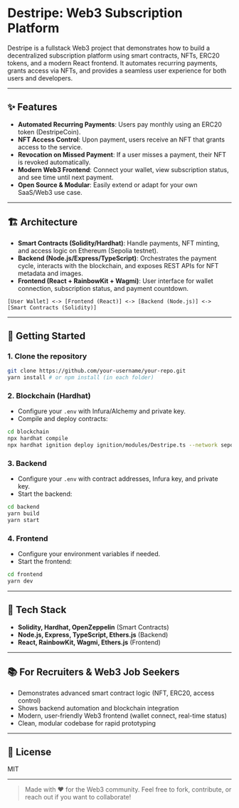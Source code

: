# Destripe: Web3 Subscription Platform

Destripe is a fullstack Web3 project that demonstrates how to build a decentralized subscription platform using smart contracts, NFTs, ERC20 tokens, and a modern React frontend. It automates recurring payments, grants access via NFTs, and provides a seamless user experience for both users and developers.

---

## ✨ Features
- **Automated Recurring Payments**: Users pay monthly using an ERC20 token (DestripeCoin).
- **NFT Access Control**: Upon payment, users receive an NFT that grants access to the service.
- **Revocation on Missed Payment**: If a user misses a payment, their NFT is revoked automatically.
- **Modern Web3 Frontend**: Connect your wallet, view subscription status, and see time until next payment.
- **Open Source & Modular**: Easily extend or adapt for your own SaaS/Web3 use case.

---

## 🏗️ Architecture
- **Smart Contracts (Solidity/Hardhat)**: Handle payments, NFT minting, and access logic on Ethereum (Sepolia testnet).
- **Backend (Node.js/Express/TypeScript)**: Orchestrates the payment cycle, interacts with the blockchain, and exposes REST APIs for NFT metadata and images.
- **Frontend (React + RainbowKit + Wagmi)**: User interface for wallet connection, subscription status, and payment countdown.

```
[User Wallet] <-> [Frontend (React)] <-> [Backend (Node.js)] <-> [Smart Contracts (Solidity)]
```

---

## 🚀 Getting Started

### 1. Clone the repository
```bash
git clone https://github.com/your-username/your-repo.git
yarn install # or npm install (in each folder)
```

### 2. Blockchain (Hardhat)
- Configure your `.env` with Infura/Alchemy and private key.
- Compile and deploy contracts:
```bash
cd blockchain
npx hardhat compile
npx hardhat ignition deploy ignition/modules/Destripe.ts --network sepolia
```

### 3. Backend
- Configure your `.env` with contract addresses, Infura key, and private key.
- Start the backend:
```bash
cd backend
yarn build
yarn start
```

### 4. Frontend
- Configure your environment variables if needed.
- Start the frontend:
```bash
cd frontend
yarn dev
```

---

## 🧩 Tech Stack
- **Solidity, Hardhat, OpenZeppelin** (Smart Contracts)
- **Node.js, Express, TypeScript, Ethers.js** (Backend)
- **React, RainbowKit, Wagmi, Ethers.js** (Frontend)

---

## 📚 For Recruiters & Web3 Job Seekers
- Demonstrates advanced smart contract logic (NFT, ERC20, access control)
- Shows backend automation and blockchain integration
- Modern, user-friendly Web3 frontend (wallet connect, real-time status)
- Clean, modular codebase for rapid prototyping

---

## 📄 License
MIT

---

> Made with ❤️ for the Web3 community. Feel free to fork, contribute, or reach out if you want to collaborate! 
